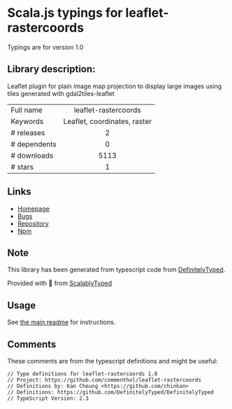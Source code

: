 
# Scala.js typings for leaflet-rastercoords

Typings are for version 1.0

## Library description:
Leaflet plugin for plain image map projection to display large images using tiles generated with gdal2tiles-leaflet

|                    |                 |
| ------------------ | :-------------: |
| Full name          | leaflet-rastercoords |
| Keywords           | Leaflet, coordinates, raster |
| # releases         | 2 |
| # dependents       | 0 |
| # downloads        | 5113 |
| # stars            | 1 |

## Links
- [Homepage](https://github.com/commenthol/leaflet-rastercoords#readme)
- [Bugs](https://github.com/commenthol/leaflet-rastercoords/issues)
- [Repository](https://github.com/commenthol/leaflet-rastercoords)
- [Npm](https://www.npmjs.com/package/leaflet-rastercoords)
    


## Note
This library has been generated from typescript code from [DefinitelyTyped](https://definitelytyped.org).

Provided with :purple_heart: from [ScalablyTyped](https://github.com/oyvindberg/ScalablyTyped)

## Usage
See [the main readme](../../readme.md) for instructions.

## Comments

These comments are from the typescript definitions and might be useful:
```
// Type definitions for leaflet-rastercoords 1.0
// Project: https://github.com/commenthol/leaflet-rastercoords
// Definitions by: Kan Cheung <https://github.com/chinkan>
// Definitions: https://github.com/DefinitelyTyped/DefinitelyTyped
// TypeScript Version: 2.3

```

